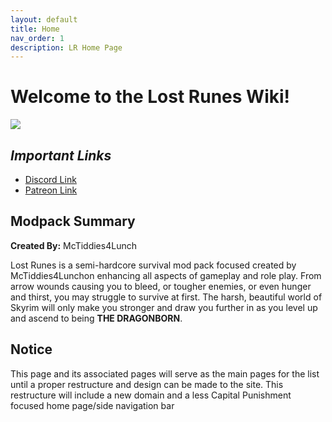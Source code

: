 ```yaml
---
layout: default
title: Home
nav_order: 1
description: LR Home Page
---
```


# **Welcome to the Lost Runes Wiki!**

![](https://i.gyazo.com/0826c66b57cbf0a6589e04418b33ae09.jpg)

## _**Important Links**_
* [Discord Link](https://discord.gg/Mu3RQbzxyz)
* [Patreon Link](https://patreon.com/user?u=65852394&utm_medium=clipboard_copy&utm_source=copyLink&utm_campaign=creatorshare_creator&utm_content=join_link)

## **Modpack Summary**
**Created By:** McTiddies4Lunch

Lost Runes is a semi-hardcore survival mod pack focused created by McTiddies4Lunchon enhancing all aspects of gameplay and role play. From arrow wounds causing you to bleed, or tougher enemies, or even hunger and thirst, you may struggle to survive at first. The harsh, beautiful world of Skyrim will only make you stronger and draw you further in as you level up and ascend to being **THE DRAGONBORN**.

## **Notice**

This page and its associated pages will serve as the main pages for the list until a proper restructure and design can be made to the site. This restructure will include a new domain and a less Capital Punishment focused home page/side navigation bar
